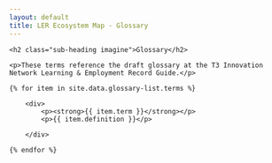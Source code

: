 ```yaml
---
layout: default
title: LER Ecosystem Map - Glossary
---
```


<div class="container-fluid">

	<h2 class="sub-heading imagine">Glossary</h2>

	<p>These terms reference the draft glossary at the T3 Innovation Network Learning & Employment Record Guide.</p>
	
	{% for item in site.data.glossary-list.terms %}

		<div>
			<p><strong>{{ item.term }}</strong></p>
			<p>{{ item.definition }}</p>

		</div>

	{% endfor %}
</div>